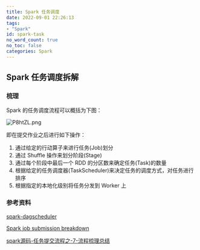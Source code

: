 ```yaml
---
title: Spark 任务调度
date: 2022-09-01 22:26:13
tags:
- "Spark"
id: spark-task
no_word_count: true
no_toc: false
categories: Spark
---
```


## Spark 任务调度拆解

### 梳理

Spark 的任务调度流程可以概括为下图：

![P8htZL.png](https://s6.jpg.cm/2022/08/30/P8htZL.png)

即在提交作业之后进行如下操作：

1. 通过给定的行动算子来进行任务(Job)划分
2. 通过 Shuffle 操作来划分阶段(Stage)
3. 通过每个阶段中最后一个 RDD 的分区数来确定任务(Task)的数量
4. 根据给定的任务调度器(TaskScheduler)来决定任务的调度方式，对任务进行排序
5. 根据指定的本地化级别将任务分发到 Worker 上

### 参考资料

[spark-dagscheduler](https://mallikarjuna_g.gitbooks.io/spark/content/spark-dagscheduler.html)

[Spark job submission breakdown](https://hxquangnhat.com/2015/04/03/arch-spark-job-submission-breakdown/)

[spark源码-任务提交流程之-7-流程梳理总结](https://blog.csdn.net/m0_37817767/article/details/126167993?spm=1001.2014.3001.5502)
